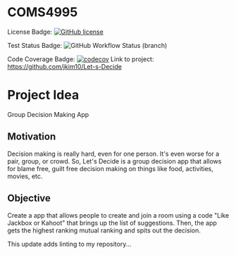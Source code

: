 # COMS4995
License Badge: [![GitHub license](https://img.shields.io/github/license/jkim10/COMS-4995?style=for-the-badge)](https://github.com/jkim10/COMS-4995/blob/master/LICENSE)

Test Status Badge: ![GitHub Workflow Status (branch)](https://img.shields.io/github/workflow/status/jkim10/let-s-Decide/CI/master?style=for-the-badge)

Code Coverage Badge: [![codecov](https://codecov.io/gh/jkim10/Let-s-Decide/branch/master/graph/badge.svg?token=GFX47JYLF8)](undefined)
Link to project: https://github.com/jkim10/Let-s-Decide
# Project Idea
Group Decision Making App


## Motivation
Decision making is really hard, even for one person. It's even worse for a pair, group, or crowd. So, Let's Decide is a group decision app that allows for blame free, guilt free decision making on things like food, activities, movies, etc.

## Objective
Create a app that allows people to create and join a room using a code "Like Jackbox or Kahoot" that brings up the list of suggestions. Then, the app gets the highest ranking mutual ranking and spits out the decision.

This update adds linting to my repository...
